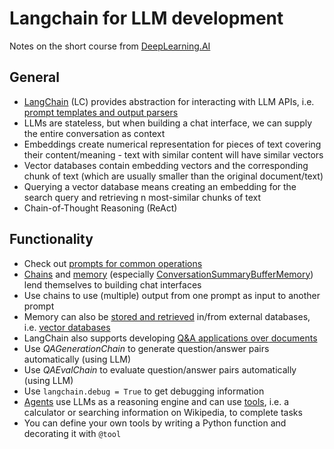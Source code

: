 # Langchain for LLM development

Notes on the short course from [DeepLearning.AI][1]

## General

* [LangChain][2] (LC) provides abstraction for interacting with LLM APIs, i.e. [prompt templates and output parsers][3]
* LLMs are stateless, but when building a chat interface, we can supply the entire conversation as
context
* Embeddings create numerical representation for pieces of text covering their content/meaning - text with similar
content will have similar vectors
* Vector databases contain embedding vectors and the corresponding chunk of text (which are usually smaller than
the original document/text)
* Querying a vector database means creating an embedding for the search query and retrieving n most-similar chunks of text
* Chain-of-Thought Reasoning (ReAct)

## Functionality

* Check out [prompts for common operations][4]
* [Chains][5] and [memory][6] (especially [ConversationSummaryBufferMemory][7]) lend themselves to building chat interfaces
* Use chains to use (multiple) output from one prompt as input to another prompt
* Memory can also be [stored and retrieved][8] in/from external databases, i.e. [vector databases][9]
* LangChain also supports developing [Q&A applications over documents][10]
* Use _QAGenerationChain_ to generate question/answer pairs automatically (using LLM)
* Use _QAEvalChain_ to evaluate question/answer pairs automatically (using LLM)
* Use `langchain.debug = True` to get debugging information
* [Agents][11] use LLMs as a reasoning engine and can use [tools][12], i.e. a calculator or searching information on Wikipedia, to complete tasks
* You can define your own tools by writing a Python function and decorating it with `@tool`


[1]: https://www.deeplearning.ai/short-courses/langchain-chat-with-your-data/
[2]: https://python.langchain.com/docs/get_started/introduction.html
[3]: https://python.langchain.com/docs/modules/model_io/
[4]: https://ai.googleblog.com/2022/11/react-synergizing-reasoning-and-acting.html
[5]: https://python.langchain.com/docs/modules/chains/
[6]: https://python.langchain.com/docs/modules/memory/
[7]: https://python.langchain.com/docs/modules/memory/summary
[8]: https://python.langchain.com/docs/modules/memory/vectorstore_retriever_memory
[9]: https://python.langchain.com/docs/integrations/vectorstores/
[10]: https://python.langchain.com/docs/use_cases/question_answering/
[11]: https://python.langchain.com/docs/modules/agents/
[12]: https://python.langchain.com/docs/integrations/tools/
